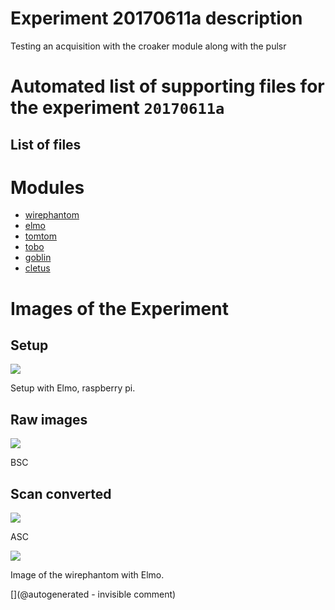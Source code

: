 # Experiment 20170611a description

Testing an acquisition with the croaker module along with the pulsr


# Automated list of supporting files for the __experiment `20170611a`__

## List of files




# Modules

* [wirephantom](/wirephantom/)
* [elmo](/elmo/)
* [tomtom](/retired/tomtom/)
* [tobo](/retired/tobo/)
* [goblin](/goblin/)
* [cletus](/retired/cletus/)




# Images of the Experiment

## Setup

![](/elmo/data/arduino/setup.png)

Setup with Elmo, raspberry pi.

## Raw images

![](/elmo/data/arduino/rawimage.png)

BSC

## Scan converted

![](/elmo/data/arduino/rawimageSC.png)

ASC

![](/elmo/data/arduino/AD9200.png)

Image of the wirephantom with Elmo.










[](@autogenerated - invisible comment)